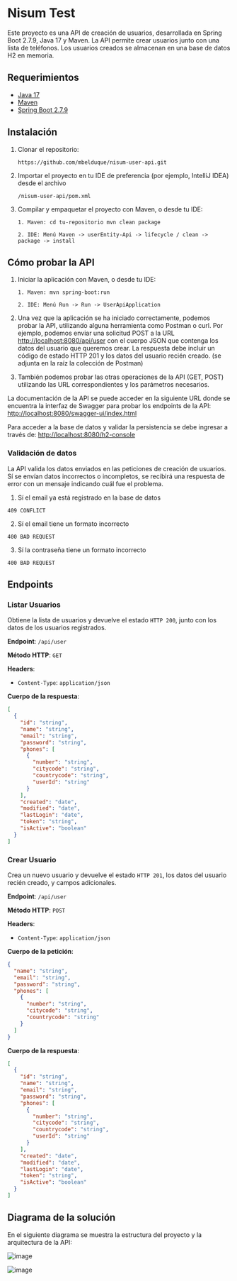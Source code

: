 # Nisum Test

Este proyecto es una API de creación de usuarios, desarrollada en Spring Boot 2.7.9, Java 17 y Maven. La API permite
crear usuarios junto con una lista de teléfonos. Los usuarios creados se almacenan en una base de datos H2 en memoria.

## Requerimientos

- [Java 17](https://www.oracle.com/java/technologies/downloads/#java17)
- [Maven](https://maven.apache.org/download.cgi)
- [Spring Boot 2.7.9](https://spring.io/projects/spring-boot)

## Instalación

1. Clonar el repositorio:

   `https://github.com/mbelduque/nisum-user-api.git`

2. Importar el proyecto en tu IDE de preferencia (por ejemplo, IntelliJ IDEA) desde el archivo

   `/nisum-user-api/pom.xml`

3. Compilar y empaquetar el proyecto con Maven, o desde tu IDE:

   `1. Maven: cd tu-repositorio mvn clean package`

   `2. IDE: Menú Maven -> userEntity-Api -> lifecycle / clean -> package -> install`

## Cómo probar la API

1. Iniciar la aplicación con Maven, o desde tu IDE:

   `1. Maven: mvn spring-boot:run`

   `2. IDE: Menú Run -> Run -> UserApiApplication`

2. Una vez que la aplicación se ha iniciado correctamente, podemos probar la API, utilizando alguna herramienta como
   Postman o curl. Por ejemplo, podemos enviar una solicitud POST a la
   URL [http://localhost:8080/api/user](http://localhost:8080/api/user) con el cuerpo JSON que contenga los datos del
   usuario que queremos crear. La respuesta debe incluir un código de estado HTTP 201 y los datos del usuario recién
   creado. (se adjunta en la raíz la colección de Postman)

3. También podemos probar las otras operaciones de la API (GET, POST) utilizando las URL correspondientes y los
   parámetros necesarios.

La documentación de la API se puede acceder en la siguiente URL donde se encuentra la interfaz de Swagger para probar
los endpoints de la API: [http://localhost:8080/swagger-ui/index.html](http://localhost:8080/swagger-ui/index.html)

Para acceder a la base de datos y validar la persistencia se debe ingresar a través
de: [http://localhost:8080/h2-console](http://localhost:8080/h2-console)

### Validación de datos

La API valida los datos enviados en las peticiones de creación de usuarios. Sí se envían datos incorrectos o
incompletos, se recibirá una respuesta de error con un mensaje indicando cuál fue el problema.

1. Sí el email ya está registrado en la base de datos

`409 CONFLICT`

2. Sí el email tiene un formato incorrecto

`400 BAD REQUEST`

3. Sí la contraseña tiene un formato incorrecto

`400 BAD REQUEST`

## Endpoints

### Listar Usuarios

Obtiene la lista de usuarios y devuelve el estado `HTTP 200`, junto con los datos de los usuarios registrados.

**Endpoint**: `/api/user`

**Método HTTP**: `GET`

**Headers**:

- `Content-Type`: `application/json`

**Cuerpo de la respuesta**:

```json
[
  {
    "id": "string",
    "name": "string",
    "email": "string",
    "password": "string",
    "phones": [
      {
        "number": "string",
        "citycode": "string",
        "countrycode": "string",
        "userId": "string"
      }
    ],
    "created": "date",
    "modified": "date",
    "lastLogin": "date",
    "token": "string",
    "isActive": "boolean"
  }
]
```

### Crear Usuario

Crea un nuevo usuario y devuelve el estado `HTTP 201`, los datos del usuario recién creado, y campos adicionales.

**Endpoint**: `/api/user`

**Método HTTP**: `POST`

**Headers**:

- `Content-Type`: `application/json`

**Cuerpo de la petición**:

```json
{
  "name": "string",
  "email": "string",
  "password": "string",
  "phones": [
    {
      "number": "string",
      "citycode": "string",
      "countrycode": "string"
    }
  ]
}
```

**Cuerpo de la respuesta**:

```json
[
  {
    "id": "string",
    "name": "string",
    "email": "string",
    "password": "string",
    "phones": [
      {
        "number": "string",
        "citycode": "string",
        "countrycode": "string",
        "userId": "string"
      }
    ],
    "created": "date",
    "modified": "date",
    "lastLogin": "date",
    "token": "string",
    "isActive": "boolean"
  }
]
```

## Diagrama de la solución

En el siguiente diagrama se muestra la estructura del proyecto y la arquitectura de la API:

![image](https://user-images.githubusercontent.com/19484378/227663382-4aface7d-d933-499c-8b95-35b8137600d3.png)

![image](https://user-images.githubusercontent.com/19484378/227664100-a439cf1a-9634-45ee-a8fe-caaeea847ec1.png)
